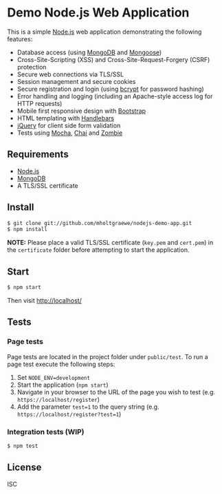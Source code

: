 # Demo Node.js Web Application

This is a simple [Node.js](http://nodejs.org) web application demonstrating the following features:

* Database access (using [MongoDB](http://mongodb.org) and [Mongoose](http://mongoosejs.com))
* Cross-Site-Scripting (XSS) and Cross-Site-Request-Forgery (CSRF) protection
* Secure web connections via TLS/SSL
* Session management and secure cookies
* Secure registration and login (using [bcrypt](http://en.wikipedia.org/wiki/Bcrypt) for password hashing)
* Error handling and logging (including an Apache-style access log for HTTP requests)
* Mobile first responsive design with [Bootstrap](http://www.getbootstrap.com)
* HTML templating with [Handlebars](http://www.handlebarsjs.com)
* [jQuery](http://jquery.com) for client side form validation
* Tests using [Mocha](http://mochajs.org), [Chai](http://chaijs.com) and [Zombie](http://zombie.js.org)

## Requirements

* [Node.js](http://nodejs.org)
* [MongoDB](http://mongodb.org)
* A TLS/SSL certificate

## Install

```sh
$ git clone git://github.com/mholtgraewe/nodejs-demo-app.git
$ npm install
```

**NOTE:** Please place a valid TLS/SSL certificate (`key.pem` and `cert.pem`) in the `certificate` folder before attempting to start the application.

## Start

```sh
$ npm start
```

Then visit [http://localhost/](http://localhost/)

## Tests

### Page tests

Page tests are located in the project folder under ```public/test```. To run a page test execute the following steps:

1. Set ```NODE_ENV=development```
2. Start the application (```npm start```)
3. Navigate in your browser to the URL of the page you wish to test (e.g. ```https://localhost/register```)
4. Add the parameter ```test=1``` to the query string (e.g. ```https://localhost/register?test=1```)

### Integration tests (WIP)

```sh
$ npm test
```

## License

ISC